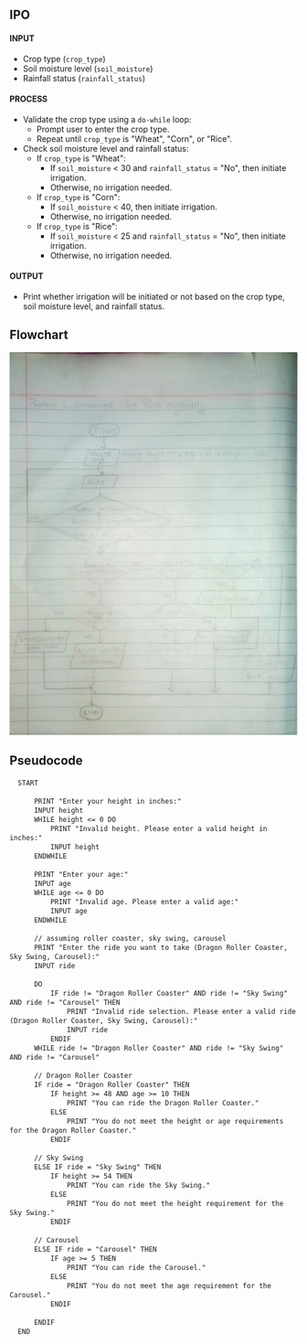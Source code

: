 
<!-- # -->


## IPO


#### INPUT
- Crop type (`crop_type`)
- Soil moisture level (`soil_moisture`)
- Rainfall status (`rainfall_status`)

#### PROCESS
- Validate the crop type using a `do-while` loop:
  - Prompt user to enter the crop type.
  - Repeat until `crop_type` is "Wheat", "Corn", or "Rice".
- Check soil moisture level and rainfall status:
  - If `crop_type` is "Wheat":
    - If `soil_moisture` < 30 and `rainfall_status` = "No", then initiate irrigation.
    - Otherwise, no irrigation needed.
  - If `crop_type` is "Corn":
    - If `soil_moisture` < 40, then initiate irrigation.
    - Otherwise, no irrigation needed.
  - If `crop_type` is "Rice":
    - If `soil_moisture` < 25 and `rainfall_status` = "No", then initiate irrigation.
    - Otherwise, no irrigation needed.

#### OUTPUT
- Print whether irrigation will be initiated or not based on the crop type, soil moisture level, and rainfall status.



## Flowchart

<img src="problem06.jpeg">

## Pseudocode

      START
      
          PRINT "Enter your height in inches:"
          INPUT height
          WHILE height <= 0 DO
              PRINT "Invalid height. Please enter a valid height in inches:"
              INPUT height
          ENDWHILE
      
          PRINT "Enter your age:"
          INPUT age
          WHILE age <= 0 DO
              PRINT "Invalid age. Please enter a valid age:"
              INPUT age
          ENDWHILE

          // assuming roller coaster, sky swing, carousel
          PRINT "Enter the ride you want to take (Dragon Roller Coaster, Sky Swing, Carousel):"
          INPUT ride
      
          DO
              IF ride != "Dragon Roller Coaster" AND ride != "Sky Swing" AND ride != "Carousel" THEN
                  PRINT "Invalid ride selection. Please enter a valid ride (Dragon Roller Coaster, Sky Swing, Carousel):"
                  INPUT ride
              ENDIF
          WHILE ride != "Dragon Roller Coaster" AND ride != "Sky Swing" AND ride != "Carousel"
      
          // Dragon Roller Coaster 
          IF ride = "Dragon Roller Coaster" THEN
              IF height >= 48 AND age >= 10 THEN
                  PRINT "You can ride the Dragon Roller Coaster."
              ELSE
                  PRINT "You do not meet the height or age requirements for the Dragon Roller Coaster."
              ENDIF
      
          // Sky Swing 
          ELSE IF ride = "Sky Swing" THEN
              IF height >= 54 THEN
                  PRINT "You can ride the Sky Swing."
              ELSE
                  PRINT "You do not meet the height requirement for the Sky Swing."
              ENDIF
      
          // Carousel 
          ELSE IF ride = "Carousel" THEN
              IF age >= 5 THEN
                  PRINT "You can ride the Carousel."
              ELSE
                  PRINT "You do not meet the age requirement for the Carousel."
              ENDIF
      
          ENDIF
      END
      
      
        
